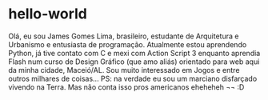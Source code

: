 # hello-world

Olá, eu sou James Gomes Lima, brasileiro, estudante de Arquitetura e Urbanismo e entusiasta de programação.
Atualmente estou aprendendo Python, já tive contato com C e mexi com Action Script 3 enquanto aprendia Flash num curso de Design Gráfico (que amo aliás) orientado para web aqui da minha cidade, Maceió/AL.
Sou muito interessado em Jogos e entre outros milhares de coisas...
PS: na verdade eu sou um marciano disfarçado vivendo na Terra. Mas não conta isso pros americanos eheheheh ¬¬ :D
